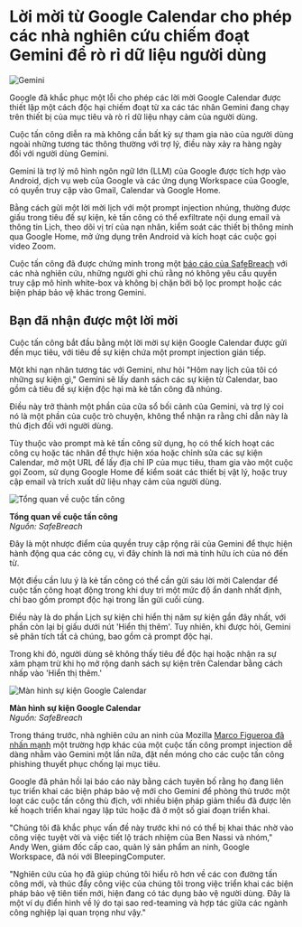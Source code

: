 # Lời mời từ Google Calendar cho phép các nhà nghiên cứu chiếm đoạt Gemini để rò rỉ dữ liệu người dùng

![Gemini](https://www.bleepstatic.com/content/hl-images/2024/08/13/Gemini.jpg)

Google đã khắc phục một lỗi cho phép các lời mời Google Calendar được thiết lập một cách độc hại chiếm đoạt từ xa các tác nhân Gemini đang chạy trên thiết bị của mục tiêu và rò rỉ dữ liệu nhạy cảm của người dùng.

Cuộc tấn công diễn ra mà không cần bất kỳ sự tham gia nào của người dùng ngoài những tương tác thông thường với trợ lý, điều này xảy ra hàng ngày đối với người dùng Gemini.

Gemini là trợ lý mô hình ngôn ngữ lớn (LLM) của Google được tích hợp vào Android, dịch vụ web của Google và các ứng dụng Workspace của Google, có quyền truy cập vào Gmail, Calendar và Google Home.

Bằng cách gửi một lời mời lịch với một prompt injection nhúng, thường được giấu trong tiêu đề sự kiện, kẻ tấn công có thể exfiltrate nội dung email và thông tin Lịch, theo dõi vị trí của nạn nhân, kiểm soát các thiết bị thông minh qua Google Home, mở ứng dụng trên Android và kích hoạt các cuộc gọi video Zoom.

Cuộc tấn công đã được chứng minh trong một [báo cáo của SafeBreach](https://www.safebreach.com/blog/invitation-is-all-you-need-hacking-gemini/) với các nhà nghiên cứu, những người ghi chú rằng nó không yêu cầu quyền truy cập mô hình white-box và không bị chặn bởi bộ lọc prompt hoặc các biện pháp bảo vệ khác trong Gemini.

## Bạn đã nhận được một lời mời

Cuộc tấn công bắt đầu bằng một lời mời sự kiện Google Calendar được gửi đến mục tiêu, với tiêu đề sự kiện chứa một prompt injection gián tiếp.

Một khi nạn nhân tương tác với Gemini, như hỏi "Hôm nay lịch của tôi có những sự kiện gì," Gemini sẽ lấy danh sách các sự kiện từ Calendar, bao gồm cả tiêu đề sự kiện độc hại mà kẻ tấn công đã nhúng.

Điều này trở thành một phần của cửa sổ bối cảnh của Gemini, và trợ lý coi nó là một phần của cuộc trò chuyện, không thể nhận ra rằng chỉ dẫn này là thù địch đối với người dùng.

Tùy thuộc vào prompt mà kẻ tấn công sử dụng, họ có thể kích hoạt các công cụ hoặc tác nhân để thực hiện xóa hoặc chỉnh sửa các sự kiện Calendar, mở một URL để lấy địa chỉ IP của mục tiêu, tham gia vào một cuộc gọi Zoom, sử dụng Google Home để kiểm soát các thiết bị vật lý, hoặc truy cập email và trích xuất dữ liệu nhạy cảm của người dùng.

![Tổng quan về cuộc tấn công](https://www.bleepstatic.com/images/news/u/1220909/2025/August/overview.jpg)

**Tổng quan về cuộc tấn công**  
_Nguồn: SafeBreach_

Đây là một nhược điểm của quyền truy cập rộng rãi của Gemini để thực hiện hành động qua các công cụ, vì đây chính là nơi mà tính hữu ích của nó đến từ.

Một điều cần lưu ý là kẻ tấn công có thể cần gửi sáu lời mời Calendar để cuộc tấn công hoạt động trong khi duy trì một mức độ ẩn danh nhất định, chỉ bao gồm prompt độc hại trong lần gửi cuối cùng.

Điều này là do phần Lịch sự kiện chỉ hiển thị năm sự kiện gần đây nhất, với phần còn lại bị giấu dưới nút 'Hiển thị thêm'. Tuy nhiên, khi được hỏi, Gemini sẽ phân tích tất cả chúng, bao gồm cả prompt độc hại.

Trong khi đó, người dùng sẽ không thấy tiêu đề độc hại hoặc nhận ra sự xâm phạm trừ khi họ mở rộng danh sách sự kiện trên Calendar bằng cách nhấp vào 'Hiển thị thêm.'

![Màn hình sự kiện Google Calendar](https://www.bleepstatic.com/images/news/u/1220909/2025/August/show-more.jpg)

**Màn hình sự kiện Google Calendar**  
_Nguồn: SafeBreach_

Trong tháng trước, nhà nghiên cứu an ninh của Mozilla [Marco Figueroa đã nhấn mạnh](https://www.bleepingcomputer.com/news/security/google-gemini-flaw-hijacks-email-summaries-for-phishing/) một trường hợp khác của một cuộc tấn công prompt injection dễ dàng nhằm vào Gemini một lần nữa, đặt nền móng cho các cuộc tấn công phishing thuyết phục chống lại mục tiêu.

Google đã phản hồi lại báo cáo này bằng cách tuyên bố rằng họ đang liên tục triển khai các biện pháp bảo vệ mới cho Gemini để phòng thủ trước một loạt các cuộc tấn công thù địch, với nhiều biện pháp giảm thiểu đã được lên kế hoạch triển khai ngay lập tức hoặc đã ở một số giai đoạn triển khai.

"Chúng tôi đã khắc phục vấn đề này trước khi nó có thể bị khai thác nhờ vào công việc tuyệt vời và việc tiết lộ trách nhiệm của Ben Nassi và nhóm," Andy Wen, giám đốc cấp cao, quản lý sản phẩm an ninh, Google Workspace, đã nói với BleepingComputer.

"Nghiên cứu của họ đã giúp chúng tôi hiểu rõ hơn về các con đường tấn công mới, và thúc đẩy công việc của chúng tôi trong việc triển khai các biện pháp bảo vệ tiên tiến mới, hiện đang có tác dụng bảo vệ người dùng. Đây là một ví dụ điển hình về lý do tại sao red-teaming và hợp tác giữa các ngành công nghiệp lại quan trọng như vậy."